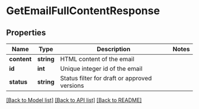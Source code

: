 # GetEmailFullContentResponse

## Properties

Name | Type | Description | Notes
------------ | ------------- | ------------- | -------------
**content** | **string** | HTML content of the email |
**id** | **int** | Unique integer id of the email |
**status** | **string** | Status filter for draft or approved versions |

[[Back to Model list]](../../README.md#models) [[Back to API list]](../../README.md#endpoints) [[Back to README]](../../README.md)
